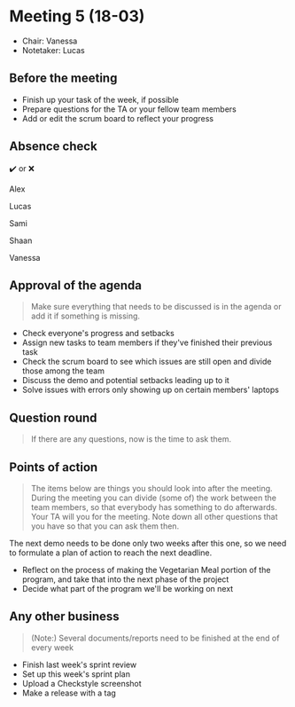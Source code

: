 # Meeting 5 (18-03)
- Chair: Vanessa
- Notetaker: Lucas



## Before the meeting

- Finish up your task of the week, if possible
- Prepare questions for the TA or your fellow team members
- Add or edit the scrum board to reflect your progress



## Absence check
:heavy_check_mark: or :x: <br/>

Alex

Lucas

Sami

Shaan

Vanessa



## Approval of the agenda
> Make sure everything that needs to be discussed is in the agenda or add it if something is missing.

- Check everyone's progress and setbacks
- Assign new tasks to team members if they've finished their previous task
- Check the scrum board to see which issues are still open and divide those among the team
- Discuss the demo and potential setbacks leading up to it
- Solve issues with errors only showing up on certain members' laptops




## Question round
> If there are any questions, now is the time to ask them.
 


## Points of action
> The items below are things you should look into after the meeting. During the meeting you can divide (some of) the work between the team members, so that everybody has something to do afterwards.
> Your TA will you for the meeting. Note down all other questions that you have so that you can ask them then.

The next demo needs to be done only two weeks after this one, so we need to formulate a plan of action to reach the next deadline.
- Reflect on the process of making the Vegetarian Meal portion of the program, and take that into the next phase of the project
- Decide what part of the program we'll be working on next



## Any other business
> (Note:) Several documents/reports need to be finished at the end of every week
- Finish last week's sprint review
- Set up this week's sprint plan
- Upload a Checkstyle screenshot
- Make a release with a tag